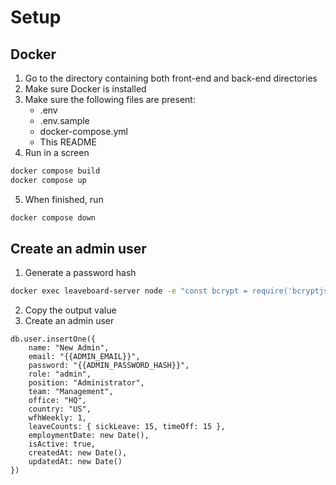 # Setup

## Docker

1. Go to the directory containing both front-end and back-end directories
2. Make sure Docker is installed
3. Make sure the following files are present:
   - .env
   - .env.sample
   - docker-compose.yml
   - This README
4. Run in a screen

```bash
docker compose build
docker compose up
```

5. When finished, run

```bash
docker compose down
```

## Create an admin user

1. Generate a password hash

```bash
docker exec leaveboard-server node -e "const bcrypt = require('bcryptjs'); console.log('New hash:', bcrypt.hashSync('admin123', 10));"
```

2. Copy the output value
3. Create an admin user
```
db.user.insertOne({
    name: "New Admin",
    email: "{{ADMIN_EMAIL}}",
    password: "{{ADMIN_PASSWORD_HASH}}",
    role: "admin",
    position: "Administrator",
    team: "Management",
    office: "HQ",
    country: "US",
    wfhWeekly: 1,
    leaveCounts: { sickLeave: 15, timeOff: 15 },
    employmentDate: new Date(),
    isActive: true,
    createdAt: new Date(),
    updatedAt: new Date()
})
```
